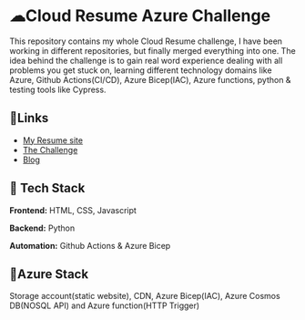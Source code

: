 # ☁Cloud Resume Azure Challenge

This repository contains my whole Cloud Resume challenge, I have been working in different repositories, but finally merged everything into one. The idea behind the challenge is to gain real word experience dealing with all problems you get stuck on, learning different technology domains like Azure, Github Actions(CI/CD), Azure Bicep(IAC), Azure functions, python & testing tools like Cypress.

## 🔗Links
 - [My Resume site](https://resume.finsrud.cloud/)
 - [The Challenge](https://cloudresumechallenge.dev/docs/the-challenge/azure/)
 - [Blog](https://blog.finsrud.cloud/)

## 🤖 Tech Stack

**Frontend:** HTML, CSS, Javascript

**Backend:** Python

**Automation:** Github Actions & Azure Bicep
## 🧿Azure Stack
Storage account(static website), CDN, Azure Bicep(IAC), Azure Cosmos DB(NOSQL API) and Azure function(HTTP Trigger)
